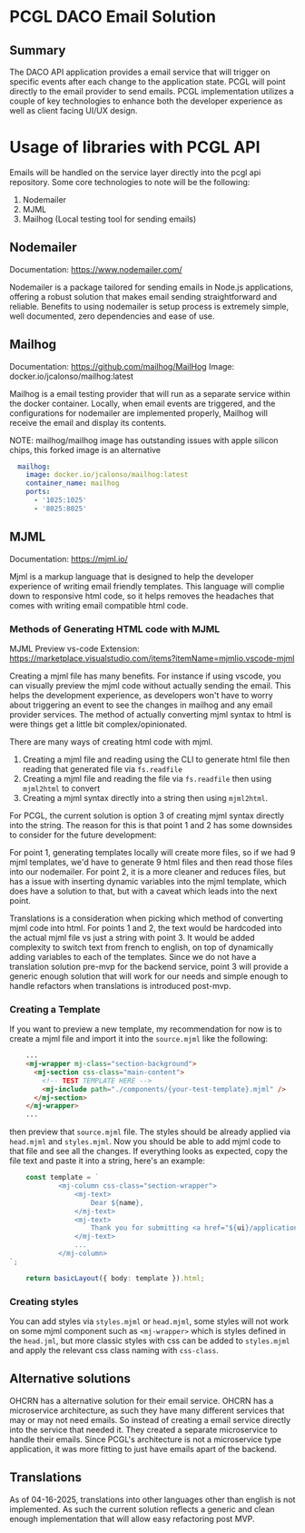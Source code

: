 # PCGL DACO Email Solution

## Summary

The DACO API application provides a email service that will trigger on specific events after each change to the application state. PCGL will point directly to the email provider to send emails. PCGL implementation utilizes a couple of key technologies to enhance both the developer experience as well as client facing UI/UX design. 

# Usage of libraries with PCGL API

Emails will be handled on the service layer directly into the pcgl api repository. 
Some core technologies to note will be the following:
 
 1. Nodemailer
 2. MJML
 3. Mailhog (Local testing tool for sending emails)

## Nodemailer

Documentation: https://www.nodemailer.com/

Nodemailer is a package tailored for sending emails in Node.js applications, offering a robust solution that makes email sending straightforward and reliable.
Benefits to using nodemailer is setup process is extremely simple, well documented, zero dependencies and ease of use.

## Mailhog

Documentation: https://github.com/mailhog/MailHog
Image: docker.io/jcalonso/mailhog:latest

Mailhog is a email testing provider that will run as a separate service within the docker container. Locally, when email events are triggered, and the configurations for nodemailer are implemented properly, Mailhog will receive 
the email and display its contents.

NOTE: mailhog/mailhog image has outstanding issues with apple silicon chips, this forked image is an alternative

```yml
  mailhog:
    image: docker.io/jcalonso/mailhog:latest
    container_name: mailhog
    ports:
      - '1025:1025'
      - '8025:8025'
```


## MJML

Documentation: https://mjml.io/

Mjml is a markup language that is designed to help the developer experience of writing email friendly templates. This language will complie down to responsive html code, so it helps removes the headaches that
comes with writing email compatible html code.

### Methods of Generating HTML code with MJML

MJML Preview vs-code Extension: https://marketplace.visualstudio.com/items?itemName=mjmlio.vscode-mjml

Creating a mjml file has many benefits. For instance if using vscode, you can visually preview the mjml code without actually sending the email. This helps the development experience, as developers won't have to worry about triggering an event to see the changes in mailhog and any email provider services. The method of actually converting mjml syntax to html is were things get a little bit complex/opinionated.

There are many ways of creating html code with mjml.

1. Creating a mjml file and reading using the CLI to generate html file then reading that generated file via `fs.readfile`
2. Creating a mjml file and reading the file via `fs.readfile` then using `mjml2html` to convert
3. Creating a mjml syntax directly into a string then using `mjml2html`.

For PCGL, the current solution is option 3 of creating mjml syntax directly into the string. The reason for this is that point 1 and 2 has some downsides to consider for the future development:

For point 1, generating templates locally will create more files, so if we had 9 mjml templates, we'd have to generate 9 html files and then read those files into our nodemailer.
For point 2, it is a more cleaner and reduces files, but has a issue with inserting dynamic variables into the mjml template, which does have a solution to that, but with a caveat which leads into the next point.

Translations is a consideration when picking which method of converting mjml code into html. For points 1 and 2, the text would be hardcoded into the actual mjml file vs just a string with point 3. It would be
added complexity to switch text from french to english, on top of dynamically adding variables to each of the templates. Since we do not have a translation solution pre-mvp for the backend service, point 3 will provide a 
generic enough solution that will work for our needs and simple enough to handle refactors when translations is introduced post-mvp.

### Creating a Template

If you want to preview a new template, my recommendation for now is to create a mjml file and import it into the `source.mjml` like the following:

```html
    ...
    <mj-wrapper mj-class="section-background">
      <mj-section css-class="main-content">
        <!-- TEST TEMPLATE HERE -->
        <mj-include path="./components/{your-test-template}.mjml" />
      </mj-section>
    </mj-wrapper>
    ...
```
then preview that `source.mjml` file. The styles should be already applied via `head.mjml` and `styles.mjml`.
Now you should be able to add mjml code to that file and see all the changes.
If everything looks as expected, copy the file text and paste it into a string, here's an example:

```ts
	const template = `  
            <mj-column css-class="section-wrapper">
                <mj-text>
                    Dear ${name},
                </mj-text>
                <mj-text>
                    Thank you for submitting <a href="${ui}/application/${id}" target="_blank" rel="nofollow">your application</a> to the PCGL DACO. After careful review, we regret to inform you that your application has not been approved. As a result, you will not have access to the requested data.
                </mj-text>
                ...
            </mj-column>
`;

	return basicLayout({ body: template }).html;

```

### Creating styles

You can add styles via `styles.mjml` or `head.mjml`, some styles will not work on some mjml component such as `<mj-wrapper>` which is styles defined in the `head.jml`,
but more classic styles with css can be added to `styles.mjml` and apply the relevant css class naming with `css-class`.

## Alternative solutions

OHCRN has a alternative solution for their email service. OHCRN has a microservice architecture, as such they have many different services that may or may not need emails. So instead of creating a email service directly into the service that needed it. They created a separate microservice to handle their emails. Since PCGL's architecture is not a microservice type application, it was more fitting to just have emails apart of the backend. 

## Translations

As of 04-16-2025, translations into other languages other than english is not implemented. As such the current solution reflects a generic and clean enough implementation that will allow easy refactoring post MVP.